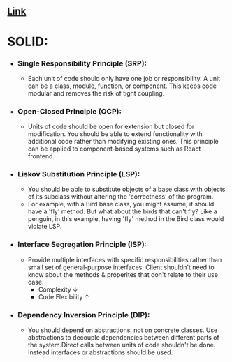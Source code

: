 ## [Link](https://www.designgurus.io/blog/essential-software-design-principles-you-should-know-before-the-interview)

# SOLID:
- ### Single Responsibility Principle (SRP):
  - Each unit of code should only have one job or responsibility. A unit can be a class, module, function, or component. This keeps code modular and removes the risk of tight coupling.
- ### Open-Closed Principle (OCP):
  - Units of code should be open for extension but closed for modification. You should be able to extend functionality with additional code rather than modifying existing ones. This principle can be applied to component-based systems such as React frontend.
- ### Liskov Substitution Principle (LSP):
  - You should be able to substitute objects of a base class with objects of its subclass without altering the 'correctness' of the program.
  - For example, with a Bird base class, you might assume, it should have a 'fly' method. But what about the birds that can't fly? Like a penguin, in this example, having 'fly' method in the Bird class would violate LSP.
- ### Interface Segregation Principle (ISP):
  - Provide multiple interfaces with specific responsibilities rather than small set of general-purpose interfaces. Client shouldn't need to know about the methods & properites that don't relate to their use case.
    - Complexity ↓
    - Code Flexibility ↑
- ### Dependency Inversion Principle (DIP):
  - You should depend on abstractions, not on concrete classes. Use abstractions to decouple dependencies between different parts of the system.Direct calls between units of code shouldn't be done. Instead interfaces or abstractions should be used.